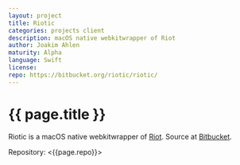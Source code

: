 ```yaml
---
layout: project
title: Riotic
categories: projects client
description: macOS native webkitwrapper of Riot
author: Joakim Ahlen
maturity: Alpha
language: Swift
license: 
repo: https://bitbucket.org/riotic/riotic/
---
```


# {{ page.title }}
Riotic is a macOS native webkitwrapper of [Riot](./riot.html). Source at [Bitbucket](https://bitbucket.org/riotic/riotic/).

Repository: <{{page.repo}}>
